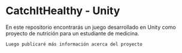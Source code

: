 # CatchItHealthy - Unity
En este repositorio encontrarás un juego desarrollado en Unity como proyecto de nutrición para un estudiante de medicina.

```
Luego publicaré más información acerca del proyecto
```
